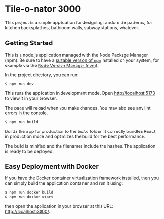 # Tile-o-nator 3000

This project is a simple application for designing random tile patterns, for kitchen backsplashes, bathroom walls, subway stations, whatever.

## Getting Started

This is a node.js application managed with the Node Package Manager (npm).
Be sure to have a [suitable version of `npm`][npm] installed on your system, for example via the [Node Version Manager (nvm)][nvm].

In the project directory, you can run:

```sh
$ npm run dev
```

This runs the application in development mode.
Open [http://localhost:5173](http://localhost:5173) to view it in your browser.

The page will reload when you make changes. You may also see any lint errors in the console.

```sh
$ npm run build
```

Builds the app for production to the `build` folder.
It correctly bundles React in production mode and optimizes the build for the best performance.

The build is minified and the filenames include the hashes.
The application is ready to be deployed.

## Easy Deployment with Docker

If you have the Docker container virtualization framework installed, then you can simply build the application container and run it using:

```sh
$ npm run docker:build
$ npm run docker:start
```

then open the application in your browser at this URL: [http://localhost:3000/](http://localhost:3000/).

[npm]: https://docs.npmjs.com/about-npm
[nvm]: https://github.com/nvm-sh/nvm?tab=readme-ov-file#node-version-manager---
